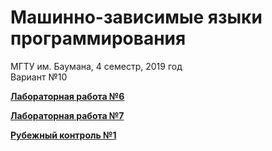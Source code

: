 # Машинно-зависимые языки программирования

МГТУ им. Баумана, 4 семестр, 2019 год  
Вариант №10

[**Лабораторная работа №6**](https://github.com/anastasialavrova/bmstu_MDPL/tree/master/lab_6)

[**Лабораторная работа №7**](https://github.com/anastasialavrova/bmstu_MDPL/tree/master/lab_7)

[**Рубежный контроль №1**](https://github.com/anastasialavrova/bmstu_MDPL/tree/master/KR_1)
